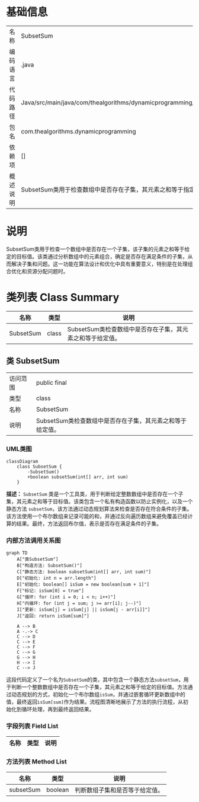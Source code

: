 # 基础信息

|      |      |
|------|------|
| 名称 | SubsetSum |
| 编码语言 | .java |
| 代码路径 | Java/src/main/java/com/thealgorithms/dynamicprogramming/SubsetSum.java |
| 包名 | com.thealgorithms.dynamicprogramming |
| 依赖项 | [] |
| 概述说明 | SubsetSum类用于检查数组中是否存在子集，其元素之和等于指定值。 |

# 说明

SubsetSum类用于检查一个数组中是否存在一个子集，该子集的元素之和等于给定的目标值。该类通过分析数组中的元素组合，确定是否存在满足条件的子集，从而解决子集和问题。这一功能在算法设计和优化中具有重要意义，特别是在处理组合优化和资源分配问题时。

# 类列表 Class Summary

| 名称   | 类型  | 说明 |
|-------|------|-------------|
| SubsetSum | class | SubsetSum类检查数组中是否存在子集，其元素之和等于给定值。 |



## 类 SubsetSum

|      |      |
|------|------|
| 访问范围 | public final |
| 类型 | class |
| 名称 | SubsetSum |
| 说明 | SubsetSum类检查数组中是否存在子集，其元素之和等于给定值。 |


### UML类图

```mermaid
classDiagram
    class SubsetSum {
        -SubsetSum()
        +boolean subsetSum(int[] arr, int sum)
    }
```

**描述：**
`SubsetSum` 类是一个工具类，用于判断给定整数数组中是否存在一个子集，其元素之和等于目标值。该类包含一个私有构造函数以防止实例化，以及一个静态方法 `subsetSum`，该方法通过动态规划算法来检查是否存在符合条件的子集。该方法使用一个布尔数组来记录可能的和，并通过反向遍历数组来避免覆盖已经计算的结果。最终，方法返回布尔值，表示是否存在满足条件的子集。


### 内部方法调用关系图

```mermaid
graph TD
    A["类SubsetSum"]
    B["构造方法: SubsetSum()"]
    C["静态方法: boolean subsetSum(int[] arr, int sum)"]
    D["初始化: int n = arr.length"]
    E["初始化: boolean[] isSum = new boolean[sum + 1]"]
    F["标记: isSum[0] = true"]
    G["循环: for (int i = 0; i < n; i++)"]
    H["内循环: for (int j = sum; j >= arr[i]; j--)"]
    I["更新: isSum[j] = isSum[j] || isSum[j - arr[i]]"]
    J["返回: return isSum[sum]"]

    A --> B
    A -.-> C
    C --> D
    C --> E
    C --> F
    C --> G
    G --> H
    H --> I
    C --> J
```

这段代码定义了一个名为`SubsetSum`的类，其中包含一个静态方法`subsetSum`，用于判断一个整数数组中是否存在一个子集，其元素之和等于给定的目标值。方法通过动态规划的方式，初始化一个布尔数组`isSum`，并通过嵌套循环更新数组中的值，最终返回`isSum[sum]`作为结果。流程图清晰地展示了方法的执行流程，从初始化到循环处理，再到最终返回结果。

### 字段列表 Field List

| 名称  | 类型  | 说明 |
|-------|-------|------|

### 方法列表 Method List

| 名称  | 类型  | 说明 |
|-------|-------|------|
| subsetSum | boolean | 判断数组子集和是否等于给定值。 |




